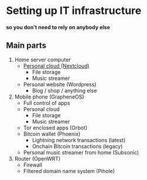 # Setting up IT infrastructure
#### so you don't need to rely on anybody else


## Main parts
1. Home server computer
    - [Personal cloud (Nextcloud)](https://github.com/tomasvanagas/myHomeItSetup/blob/master/nextcloud/README.md)
        - File storage
        - Music streamer
    - Personal website (Wordpress)
        - Blog / shop / anything else
2. Mobile phone (GrapheneOS)
    - Full control of apps
    - Personal cloud
        - File storage
        - Music streamer
    - Tor enclosed apps (Orbot)
    - Bitcoin wallet (Phoenix)
        - Lightning network transactions (latest)
        - Onchain Bitcoin transactions (legacy)
    - Personal music streamer from home (Subsonic)
3. Router (OpenWRT)
    - Firewall
    - Filtered domain name system (Pihole)

